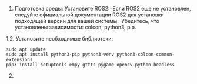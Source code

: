 1. Подготовка среды:
   Установите ROS2:
    ·Если ROS2 еще не установлен, следуйте официальной документации ROS2 для установки подходящей версии для вашей системы.
    ·Убедитесь, что установлены зависимости: colcon, python3, pip.
   
1.2. Установите необходимые библиотеки:
   
    sudo apt update
    sudo apt install python3-pip python3-venv python3-colcon-common-extensions
    pip3 install setuptools empy gttts pygame opencv-python-headless
2.

